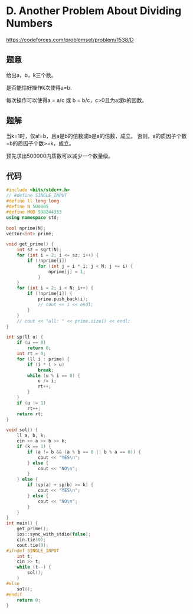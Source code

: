 # D. Another Problem About Dividing Numbers
https://codeforces.com/problemset/problem/1538/D

## 题意

给出a，b，k三个数。

是否能恰好操作k次使得a=b.

每次操作可以使得a = a/c 或 b = b/c，c>0且为a或b的因数。

## 题解

当k=1时，仅a!=b，且a是b的倍数或b是a的倍数，成立。
否则，a的质因子个数+b的质因子个数>=k，成立。

预先求出500000内质数可以减少一个数量级。

## 代码

``` cpp
#include <bits/stdc++.h>
// #define SINGLE_INPUT
#define ll long long
#define N 500005
#define MOD 998244353
using namespace std;

bool nprime[N];
vector<int> prime;

void get_prime() {
    int sz = sqrt(N);
    for (int i = 2; i <= sz; i++) {
        if (!nprime[i])
            for (int j = i * i; j < N; j += i) {
                nprime[j] = 1;
            }
    }
    for (int i = 2; i < N; i++) {
        if (!nprime[i]) {
            prime.push_back(i);
            // cout << i << endl;
        }
    }
    // cout << "all: " << prime.size() << endl;
}

int sp(ll u) {
    if (u == 0)
        return 0;
    int rt = 0;
    for (ll i : prime) {
        if (i * i > u)
            break;
        while (u % i == 0) {
            u /= i;
            rt++;
        }
    }
    if (u != 1)
        rt++;
    return rt;
}

void sol() {
    ll a, b, k;
    cin >> a >> b >> k;
    if (k == 1) {
        if (a != b && (a % b == 0 || b % a == 0)) {
            cout << "YES\n";
        } else {
            cout << "NO\n";
        }
    } else {
        if (sp(a) + sp(b) >= k) {
            cout << "YES\n";
        } else {
            cout << "NO\n";
        }
    }
}
int main() {
    get_prime();
    ios::sync_with_stdio(false);
    cin.tie(0);
    cout.tie(0);
#ifndef SINGLE_INPUT
    int t;
    cin >> t;
    while (t--) {
        sol();
    }
#else
    sol();
#endif
    return 0;
}
```